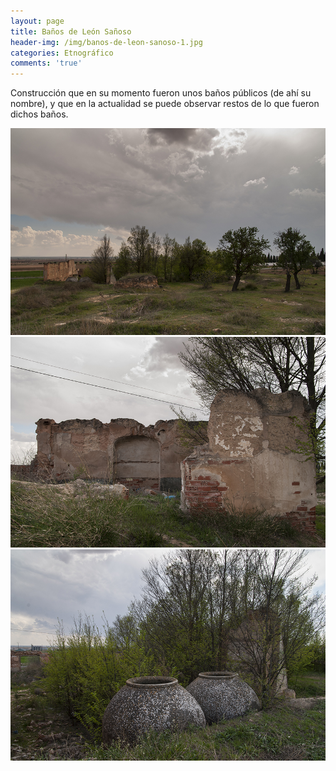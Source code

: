 ```yaml
---
layout: page
title: Baños de León Sañoso
header-img: /img/banos-de-leon-sanoso-1.jpg
categories: Etnográfico
comments: 'true'
---
```



Construcción que en su momento fueron unos baños públicos (de ahí su nombre), y que en la actualidad se puede observar restos de lo que fueron dichos baños.

<div class="photos">
<img src="/img/banos-de-leon-sanoso-1.jpg" alt="Baños de León Sañoso">
<img src="/img/banos-de-leon-sanoso-2.jpg" alt="Baños de León Sañoso">
<img src="/img/banos-de-leon-sanoso-3.jpg" alt="Baños de León Sañoso">
</div>
